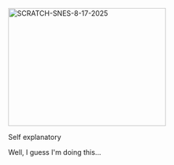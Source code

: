 <img width="320" height="240" alt="SCRATCH-SNES-8-17-2025" src="https://github.com/user-attachments/assets/59c11bda-2289-4c84-815b-7c3a790270c5" />

Self explanatory

Well, I guess I'm doing this...
